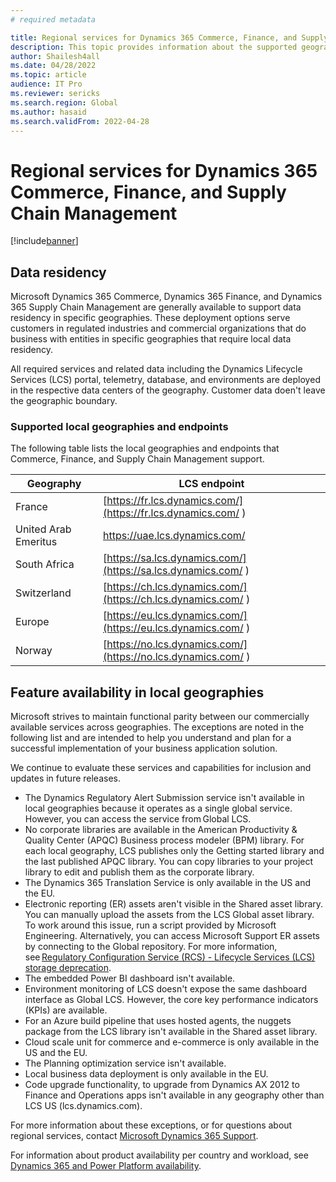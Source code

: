 ```yaml
---
# required metadata

title: Regional services for Dynamics 365 Commerce, Finance, and Supply Chain Management
description: This topic provides information about the supported geographies and endpoints.
author: Shailesh4all
ms.date: 04/28/2022
ms.topic: article
audience: IT Pro
ms.reviewer: sericks
ms.search.region: Global
ms.author: hasaid
ms.search.validFrom: 2022-04-28
---
```


# Regional services for Dynamics 365 Commerce, Finance, and Supply Chain Management

[!include[banner](../includes/banner.md)]

## Data residency  

Microsoft Dynamics 365 Commerce, Dynamics 365 Finance, and Dynamics 365 Supply Chain Management are generally available to support data residency in specific geographies. These deployment options serve customers in regulated industries and commercial organizations that do business with entities in specific geographies that require local data residency. 

All required services and related data including the Dynamics Lifecycle Services (LCS) portal, telemetry, database, and environments are deployed in the respective data centers of the geography. Customer data doen't leave the geographic boundary. 

### Supported local geographies and endpoints
The following table lists the local geographies and endpoints that Commerce, Finance, and Supply Chain Management support. 
 
  |  Geography | LCS endpoint |
  |------------|--------------|
  | France     | [https://fr.lcs.dynamics.com/](https://fr.lcs.dynamics.com/  ) |
  | United Arab Emeritus | [https://uae.lcs.dynamics.com/  ](https://uae.lcs.dynamics.com/  ) |
  | South Africa | [https://sa.lcs.dynamics.com/](https://sa.lcs.dynamics.com/  ) |
  | Switzerland  | [https://ch.lcs.dynamics.com/](https://ch.lcs.dynamics.com/  ) |
  | Europe     | [https://eu.lcs.dynamics.com/](https://eu.lcs.dynamics.com/  ) |
  | Norway    | [https://no.lcs.dynamics.com/](https://no.lcs.dynamics.com/  ) |

## Feature availability in local geographies

Microsoft strives to maintain functional parity between our commercially available services across geographies. The exceptions are noted in the following list and are intended to help you understand and plan for a successful implementation of your business application solution.  

We continue to evaluate these services and capabilities for inclusion and updates in future releases. 

  - The Dynamics Regulatory Alert Submission service isn't available in local geographies because it operates as a single global service. However, you can access the service from Global LCS. 
  - No corporate libraries are available in the American Productivity & Quality Center (APQC) Business process modeler (BPM) library. For each local geography, LCS publishes only the Getting started library and the last published APQC library. You can copy libraries to your project library to edit and publish them as the corporate library. 
  - The Dynamics 365 Translation Service is only available in the US and the EU. 
  - Electronic reporting (ER) assets aren't visible in the Shared asset library. You can manually upload the assets from the LCS Global asset library. To work around this issue, run a script provided by Microsoft Engineering. Alternatively, you can access Microsoft Support ER assets by connecting to the Global repository. For more information, see [Regulatory Configuration Service (RCS) - Lifecycle Services (LCS) storage deprecation](../../../finance/localizations/rcs-lcs-repo-dep-faq.md). 
  - The embedded Power BI dashboard isn't available. 
  - Environment monitoring of LCS doesn't expose the same dashboard interface as Global LCS. However, the core key performance indicators (KPIs) are available. 
  - For an Azure build pipeline that uses hosted agents, the nuggets package from the LCS library isn't available in the Shared asset library. 
  - Cloud scale unit for commerce and e-commerce is only available in the US and the EU. 
  - The Planning optimization service isn't available. 
  - Local business data deployment is only available in the EU. 
  - Code upgrade functionality, to upgrade from Dynamics AX 2012 to Finance and Operations apps isn't available in any geography other than LCS US (lcs.dynamics.com). 

For more information about these exceptions, or for questions about regional services, contact [Microsoft Dynamics 365 Support](https://dynamics.microsoft.com/en-us/support/).

For information about product availability per country and workload, see [Dynamics 365 and Power Platform availability](https://dynamics.microsoft.com/en-us/availability-reports/).
